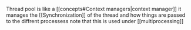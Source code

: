 Thread pool is like a [[concepts#Context managers|context manager]] it manages the [[Synchronization]] of the thread and how things are passed to the diffrent processess note that this is used under [[multiprocessing]]